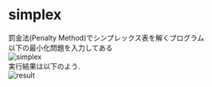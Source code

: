 # simplex
罰金法(Penalty Method)でシンプレックス表を解くプログラム  
以下の最小化問題を入力してある  
![simplex](https://i.imgur.com/lvdXR9F.png "例題")  
実行結果は以下のよう.  
![result](https://i.imgur.com/y4IyWq2.png "結果")
